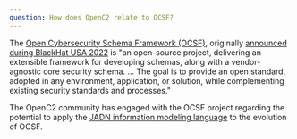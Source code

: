 ```yaml
---
question: How does OpenC2 relate to OCSF?
---
```


The [Open Cybersecurity Schema Framework
(OCSF)](https://github.com/ocsf), originally [announced during
BlackHat USA
2022](https://www.forbes.com/sites/tonybradley/2022/08/10/coalition-of-cybersecurity-leaders-launch-open-cybersecurity-schema-framework-ocsf/?sh=3f8e0d291f7d)
is "an open-source project, delivering an extensible framework
for developing schemas, along with a vendor-agnostic core
security schema. ... The goal is to provide an open standard,
adopted in any environment, application, or solution, while
complementing existing security standards and processes."

The OpenC2 community has engaged with the OCSF project regarding
the potential to apply the [JADN information modeling
language](https://docs.oasis-open.org/openc2/jadn/v1.0/cs01/jadn-v1.0-cs01.html)
to the evolution of OCSF.
